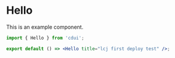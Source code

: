 # Hello

This is an example component.

```jsx
import { Hello } from 'cdui';

export default () => <Hello title="lcj first deploy test" />;
```
